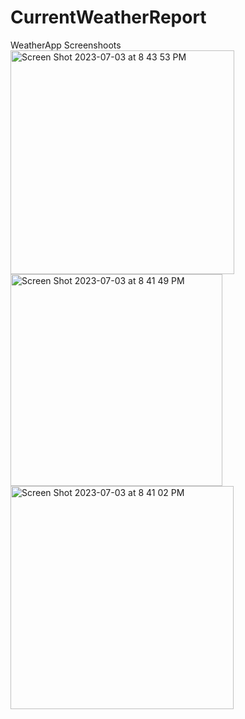 # CurrentWeatherReport
WeatherApp Screenshoots
<img width="358" alt="Screen Shot 2023-07-03 at 8 43 53 PM" src="https://github.com/saigowthamtk/CurrentWeatherReport/assets/17901204/269e25eb-2857-4f90-afd2-2b38f9917ee6">
<img width="339" alt="Screen Shot 2023-07-03 at 8 41 49 PM" src="https://github.com/saigowthamtk/CurrentWeatherReport/assets/17901204/c0ff8254-1a91-4755-a727-bd306ea88793">
<img width="357" alt="Screen Shot 2023-07-03 at 8 41 02 PM" src="https://github.com/saigowthamtk/CurrentWeatherReport/assets/17901204/71c3f1b4-9aec-4e72-bf37-846ce8c36474">





